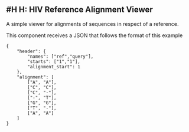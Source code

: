 #H
H: HIV Reference Alignment Viewer
--------------------------------- 

A simple viewer for alignments of sequences in respect of a reference.

This component receives a JSON that follows the format of this example

```
{
    "header": {
        "names": ["ref","query"],
        "starts": ["1","1"],
        "alignment_start": 1
    },
    "alignment": [
        ["A", "A"],
        ["C", "C"],
        ["C", "-"],
        ["-", "T"],
        ["G", "G"],
        ["T", "-"],
        ["A", "A"]
    ]
}
```